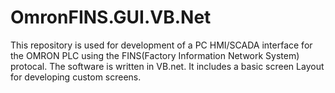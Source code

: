 # OmronFINS.GUI.VB.Net
This repository is used for development of a  PC HMI/SCADA interface for the OMRON PLC using the FINS(Factory Information Network System) protocal.
The software is written in VB.net. It includes a basic screen Layout for developing custom screens.

